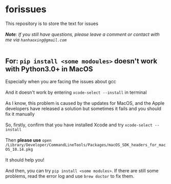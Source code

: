 forissues
=======
This repository is to store the text for issues  <br></br>
***Note**: If you still have questions, please leave a comment or contact with me via `hanhaoxing@gmail.com`*<br></br>

For: `pip install <some modoules>` doesn't work with Python3.0+ in MacOS   
-------
Especially when you are facing the issues about gcc<br></br>
And it doesn't work by entering `xcode-select --install` in terminal<br></br>
As I know, this problem is caused by the updates for MacOS, and the Apple developers have released a solution but sometimes it fails and you should fix it manually<br></br>
So, firstly, confirm that you have installed Xcode and try `xcode-select --install`  <br></br>
Then **please use** `open /Library/Developer/CommandLineTools/Packages/macOS_SDK_headers_for_macOS_10.14.pkg`  <br></br>
It should help you!<br></br>
And then, you can try `pip install <some modules>`. If there are still some problems, read the error log and use `brew doctor` to fix them.
